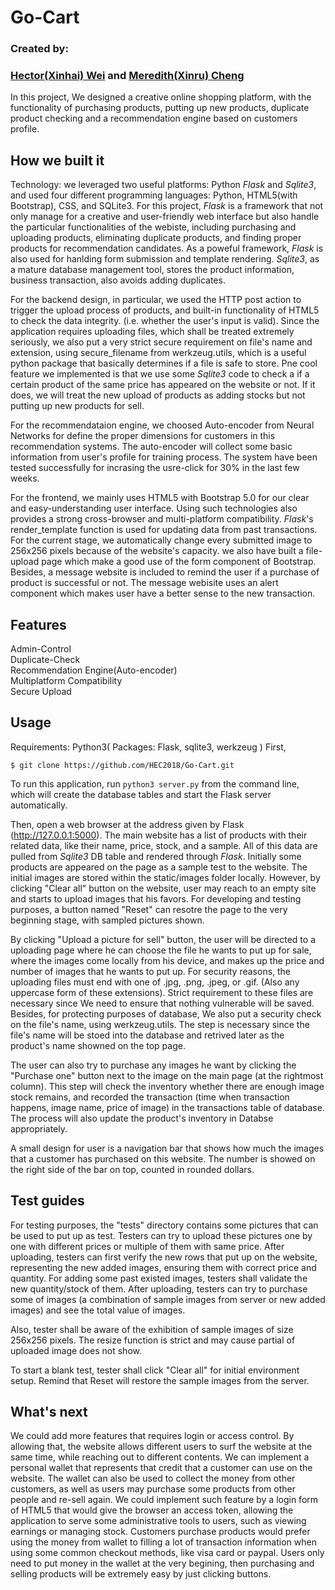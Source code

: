 # Go-Cart
### Created by:
### [Hector(Xinhai) Wei](https://www.linkedin.com/in/hector-xinhai-wei-9993841a0/) and [Meredith(Xinru) Cheng](https://www.linkedin.com/in/meredith-cheng/)

In this project, We designed a creative online shopping platform, with the functionality of purchasing products, putting up new products, duplicate product checking and a recommendation engine based on customers profile. 

## How we built it

Technology: we leveraged two useful platforms: Python _Flask_ and  _Sqlite3_, and used four different programming languages: Python, HTML5(with Bootstrap), CSS, and SQLite3. 
For this project, _Flask_ is a framework that not only manage for a creative and user-friendly web interface but also handle the particular functionalities of the webiste, including purchasing and uploading products, eliminating duplicate products, and finding proper products for recommendation candidates. As a poweful framework, _Flask_ is also used for hanlding form submission and template rendering. _Sqlite3_, as a mature database management tool, stores the product information, business transaction, also avoids adding duplicates.

For the backend design, in particular, we used the HTTP post action to trigger the upload process of products, and built-in functionality of HTML5 to check the data integrity. (i.e. whether the user's input is valid). Since the application requires uploading files, which shall be treated extremely seriously, we also put a very strict secure requirement on file's name and extension, using secure_filename from werkzeug.utils, which is a useful python package that basically determines if a file is safe to store. Pne cool feature we implemented is that we use some _Sqlite3_ code to check a if a certain product of the same price has appeared on the website or not. If it does, we will treat the new upload of products as adding stocks but not putting up new products for sell. 

For the recommendataion engine, we choosed Auto-encoder from Neural Networks for define the proper dimensions for customers in this recommendation systems. The auto-encoder will collect some basic information from user's profile for training process. The system have been tested successfully for incrasing the usre-click for 30% in the last few weeks.   

For the frontend, we mainly uses HTML5 with Bootstrap 5.0 for our clear and easy-understanding user interface. Using such technologies also provides a strong cross-browser and multi-platform compatibility. _Flask_'s render_template function is used for updating data from past transactions. For the current stage, we automatically change every submitted image to 256x256 pixels because of the website's capacity. we also have built a file-upload page which make a good use of the form component of Bootstrap. Besides, a message website is included to remind the user if a purchase of product is successful or not. The message webisite uses an alert component which makes user have a better sense to the new transaction.

## Features   
Admin-Control  
Duplicate-Check  
Recommendation Engine(Auto-encoder)  
Multiplatform Compatibility  
Secure Upload  

## Usage  


Requirements: Python3( Packages: Flask, sqlite3, werkzeug )
First,

    $ git clone https://github.com/HEC2018/Go-Cart.git

To run this application, run `python3 server.py` from the command line, which will create the database tables and start the Flask server automatically.

Then, open a web browser at the address given by Flask (http://127.0.0.1:5000). The main website has a list of products with their related data, like their name, price, stock, and a sample. All of this data are pulled from _Sqlite3_ DB table and rendered through _Flask_. Initially some products are appeared on the page as a sample test to the website. The initial images are stored within the static/images folder locally. However, by clicking "Clear all" button on the website, user may reach to an empty site and starts to upload images that his favors. For developing and testing purposes, a button named "Reset" can resotre the page to the very beginning stage, with sampled pictures shown.

By clicking "Upload a picture for sell" button, the user will be directed to a uploading page where he can choose the file he wants to put up for sale, where the images come locally from his device, and makes up the price and number of images that he wants to put up. For security reasons, the uploading files must end with one of .jpg, .png, .jpeg, or .gif. (Also any uppercase form of these extensions). Strict requirement to these files are necessary since We need to ensure that nothing vulnerable will be saved. Besides, for protecting purposes of database, We also put a security check on the file's name, using werkzeug.utils. The step is necessary since the file's name will be stoed into the database and retrived later as the product's name showned on the top page. 

The user can also try to purchase any images he want by clicking the "Purchase one" button next to the image on the main page (at the rightmost column). This step will
check the inventory whether there are enough image stock remains, and recorded the transaction (time when transaction happens, image name, price of image) in the transactions table of database. The process will also update the product's inventory in Databse appropriately. 

A small design for user is a navigation bar that shows how much the images that a customer has purchased on this website. The number is showed on the right side of the bar on top, counted in rounded dollars. 

## Test guides  

For testing purposes, the "tests" directory contains some pictures that can be used to put up as test. Testers can try to upload these pictures one by one with different prices or multiple of them with same price. After uploading, testers can first verify the new rows that put up on the website, representing the new added images, ensuring them with correct price and quantity. For adding some past existed images, testers shall validate the new quantity/stock of them. After uploading, testers can try to purchase some of images (a combination of sample images from server or new added images) and see the total value of images.

Also, tester shall be aware of the exhibition of sample images of size 256x256 pixels. The resize function is strict and may cause partial of uploaded image does not show.

To start a blank test, tester shall click "Clear all" for initial environment setup. Remind that Reset will restore the sample images from the server.

## What's next

We could add more features that requires login or access control. By allowing that, the website allows different users to surf the website at the same time, while reaching out to different contents. We can implement a personal wallet that represents that credit that a customer can use on the website. The wallet can also be used to collect the money from other customers, as well as users may purchase some products from other people and re-sell again. We could implement such feature by a login form of HTML5 that would give the browser an access token, allowing the application to serve some administrative tools to users, such as viewing earnings or managing stock. Customers purchase products would prefer using the money from wallet to filling a lot of transaction information when using some common checkout methods, like visa card or paypal. Users only need to put money in the wallet at the very begining, then purchasing and selling products will be extremely easy by just clicking buttons. 
